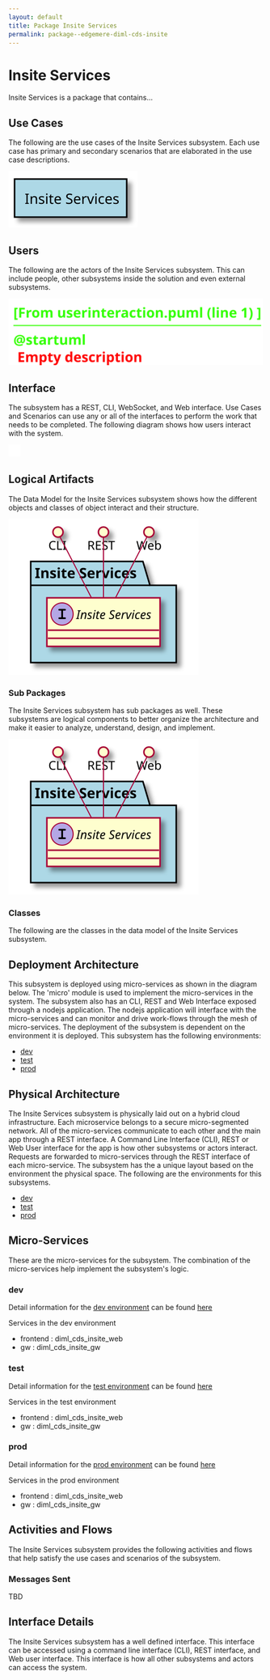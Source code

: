 ```yaml
---
layout: default
title: Package Insite Services
permalink: package--edgemere-diml-cds-insite
---
```

# Insite Services

Insite Services is a package that contains...



## Use Cases

The following are the use cases of the Insite Services subsystem. Each use case has primary and secondary scenarios
that are elaborated in the use case descriptions.



![UseCase Diagram](./usecases.svg)

## Users

The following are the actors of the Insite Services subsystem. This can include people, other subsystems 
inside the solution and even external subsystems. 



![User Interaction](./userinteraction.svg)

## Interface

The subsystem has a REST, CLI, WebSocket, and Web interface. Use Cases and Scenarios can use any or all
of the interfaces to perform the work that needs to be completed. The following  diagram shows how
users interact with the system.

![Scenario Mappings Diagram](./scenariomapping.svg)



## Logical Artifacts

The Data Model for the  Insite Services subsystem shows how the different objects and classes of object interact
and their structure.

![Sub Package Diagram](./subpackage.svg)

### Sub Packages

The Insite Services subsystem has sub packages as well. These subsystems are logical components to better
organize the architecture and make it easier to analyze, understand, design, and implement.



![Logical Diagram](./logical.svg)

### Classes

The following are the classes in the data model of the Insite Services subsystem.




## Deployment Architecture

This subsystem is deployed using micro-services as shown in the diagram below. The 'micro' module is
used to implement the micro-services in the system. The subsystem also has an CLI, REST and Web Interface
exposed through a nodejs application. The nodejs application will interface with the micro-services and
can monitor and drive work-flows through the mesh of micro-services. The deployment of the subsystem is 
dependent on the environment it is deployed. This subsystem has the following environments:
* [dev](environment--edgemere-diml-cds-insite-dev)
* [test](environment--edgemere-diml-cds-insite-test)
* [prod](environment--edgemere-diml-cds-insite-prod)



## Physical Architecture

The Insite Services subsystem is physically laid out on a hybrid cloud infrastructure. Each microservice belongs
to a secure micro-segmented network. All of the micro-services communicate to each other and the main app through a
REST interface. A Command Line Interface (CLI), REST or Web User interface for the app is how other subsystems or actors 
interact. Requests are forwarded to micro-services through the REST interface of each micro-service. The subsystem has
the a unique layout based on the environment the physical space. The following are the environments for this
subsystems.
* [dev](environment--edgemere-diml-cds-insite-dev)
* [test](environment--edgemere-diml-cds-insite-test)
* [prod](environment--edgemere-diml-cds-insite-prod)


## Micro-Services

These are the micro-services for the subsystem. The combination of the micro-services help implement
the subsystem's logic.


### dev

Detail information for the [dev environment](environment--edgemere-diml-cds-insite-dev)
can be found [here](environment--edgemere-diml-cds-insite-dev)

Services in the dev environment

* frontend : diml_cds_insite_web
* gw : diml_cds_insite_gw


### test

Detail information for the [test environment](environment--edgemere-diml-cds-insite-test)
can be found [here](environment--edgemere-diml-cds-insite-test)

Services in the test environment

* frontend : diml_cds_insite_web
* gw : diml_cds_insite_gw


### prod

Detail information for the [prod environment](environment--edgemere-diml-cds-insite-prod)
can be found [here](environment--edgemere-diml-cds-insite-prod)

Services in the prod environment

* frontend : diml_cds_insite_web
* gw : diml_cds_insite_gw


## Activities and Flows
The Insite Services subsystem provides the following activities and flows that help satisfy the use
cases and scenarios of the subsystem.




### Messages Sent

TBD

## Interface Details
The Insite Services subsystem has a well defined interface. This interface can be accessed using a
command line interface (CLI), REST interface, and Web user interface. This interface is how all other
subsystems and actors can access the system.


